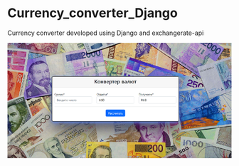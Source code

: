 # Currency_converter_Django
Currency converter developed using Django and exchangerate-api

![](https://github.com/BorisMolchanov/Currency_converter_Django/blob/master/app/assets/Currency_converter.png)
